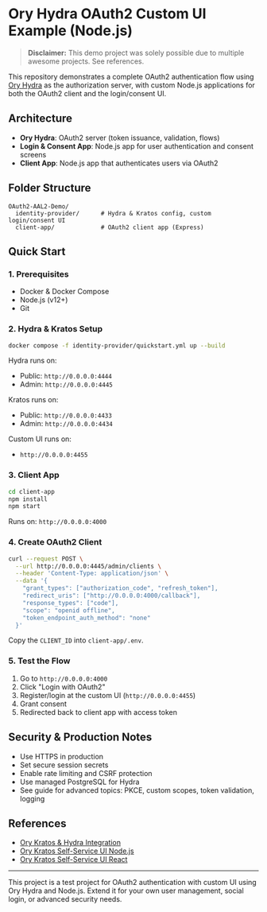 # Ory Hydra OAuth2 Custom UI Example (Node.js)

> **Disclaimer:** This demo project was solely possible due to multiple awesome projects. See references.

This repository demonstrates a complete OAuth2 authentication flow using [Ory Hydra](https://www.ory.sh/hydra) as the authorization server, with custom Node.js applications for both the OAuth2 client and the login/consent UI.

## Architecture

- **Ory Hydra**: OAuth2 server (token issuance, validation, flows)
- **Login & Consent App**: Node.js app for user authentication and consent screens
- **Client App**: Node.js app that authenticates users via OAuth2

## Folder Structure

```
OAuth2-AAL2-Demo/
  identity-provider/      # Hydra & Kratos config, custom login/consent UI
  client-app/             # OAuth2 client app (Express)
```

## Quick Start

### 1. Prerequisites

- Docker & Docker Compose
- Node.js (v12+)
- Git

### 2. Hydra & Kratos Setup

```sh
docker compose -f identity-provider/quickstart.yml up --build
```

Hydra runs on:
- Public: `http://0.0.0.0:4444`
- Admin: `http://0.0.0.0:4445`

Kratos runs on:
- Public: `http://0.0.0.0:4433`
- Admin: `http://0.0.0.0:4434`

Custom UI runs on:
- `http://0.0.0.0:4455`

### 3. Client App

```sh
cd client-app
npm install
npm start
```

Runs on: `http://0.0.0.0:4000`

### 4. Create OAuth2 Client

```sh
curl --request POST \
  --url http://0.0.0.0:4445/admin/clients \
  --header 'Content-Type: application/json' \
  --data '{
    "grant_types": ["authorization_code", "refresh_token"],
    "redirect_uris": ["http://0.0.0.0:4000/callback"],
    "response_types": ["code"],
    "scope": "openid offline",
    "token_endpoint_auth_method": "none"
  }'
```

Copy the `CLIENT_ID` into `client-app/.env`.

### 5. Test the Flow

1. Go to `http://0.0.0.0:4000`
2. Click "Login with OAuth2"
3. Register/login at the custom UI (`http://0.0.0.0:4455`)
4. Grant consent
5. Redirected back to client app with access token

## Security & Production Notes

- Use HTTPS in production
- Set secure session secrets
- Enable rate limiting and CSRF protection
- Use managed PostgreSQL for Hydra
- See guide for advanced topics: PKCE, custom scopes, token validation, logging

## References

- [Ory Kratos & Hydra Integration](https://github.com/shodgson/ory-kratos-hydra-integration-demo/tree/main)
- [Ory Kratos Self-Service UI Node.js](https://github.com/ory/kratos-selfservice-ui-node)
- [Ory Kratos Self-Service UI React](https://github.com/ory/kratos-selfservice-ui-react-nextjs)

---

This project is a test project for OAuth2 authentication with custom UI using Ory Hydra and Node.js. Extend it for your own user management, social login, or advanced security needs.